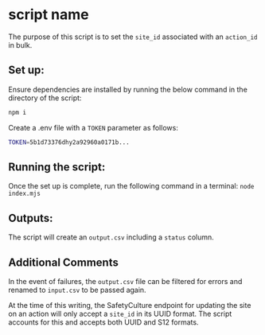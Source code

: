 # script name

The purpose of this script is to set the `site_id` associated with an `action_id` in bulk.

## Set up:

Ensure dependencies are installed by running the below command in the directory of the script:

```bash
npm i
```

Create a .env file with a `TOKEN` parameter as follows:

```bash
TOKEN=5b1d73376dhy2a92960a0171b...
```

## Running the script:

Once the set up is complete, run the following command in a terminal:
`node index.mjs`

## Outputs:

The script will create an `output.csv` including a `status` column.

## Additional Comments

In the event of failures, the `output.csv` file can be filtered for errors and renamed to `input.csv` to be passed again.

At the time of this writing, the SafetyCulture endpoint for updating the site on an action will only accept a `site_id` in its UUID format. The script accounts for this and accepts both UUID and S12 formats.
